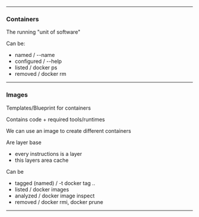 
----

### Containers

The running "unit of software"

Can be:
- named  / --name
- configured / --help
- listed / docker ps
- removed / docker rm
----


### Images

Templates/Blueprint for containers

Contains code + required tools/runtimes

We can use an image to create different containers

Are layer base
- every instructions is a layer
- this layers area cache

Can be
- tagged (named) / -t docker tag ..
- listed  / docker images 
- analyzed / docker image inspect
- removed / docker rmi, docker prune


--- 